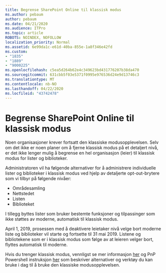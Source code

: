 ```yaml
---
title: Begrense SharePoint Online til klassisk modus
ms.author: pebaum
author: pebaum
ms.date: 04/21/2020
ms.audience: ITPro
ms.topic: article
ROBOTS: NOINDEX, NOFOLLOW
localization_priority: Normal
ms.assetid: 6e99da1c-e61d-40ba-855e-1a8f346e42fd
ms.custom:
- "1835"
- "1889"
- "9000225"
ms.openlocfilehash: c5ea5d264b62e4c349623bd431776207b38da470
ms.sourcegitcommit: 631cbb5f03e5371f0995e976536d24e9d13746c3
ms.translationtype: MT
ms.contentlocale: nb-NO
ms.lasthandoff: 04/22/2020
ms.locfileid: "43742478"
---
```

# <a name="restrict-sharepoint-online-to-classic-mode"></a>Begrense SharePoint Online til klassisk modus

Noen organisasjoner krever fortsatt den klassiske modusopplevelsen. Selv om det ikke er noen planer om å fjerne klassisk modus på et detaljert nivå, er det ikke lenger mulig å begrense en hel organisasjon (leier) til klassisk modus for lister og biblioteker.

Administratoren vil ha følgende alternativer for å administrere individuelle lister og biblioteker i klassisk modus ved hjelp av detaljerte opt-out-brytere som vi tilbyr på følgende nivåer:

- Områdesamling
- Nettstedet
- Listen
- Biblioteket

I tillegg byttes lister som bruker bestemte funksjoner og tilpassinger som ikke støttes av moderne, automatisk til klassisk modus.

April 1, 2019, prosessen med å deaktivere leietaker nivå velge bort moderne liste og biblioteker vil starte og fortsette til 31 mai 2019.  Listene og bibliotekene som er i klassisk modus som følge av at leieren velger bort, flyttes automatisk til moderne.

Hvis du trenger klassisk modus, vennligst se mer informasjon [her](https://techcommunity.microsoft.com/t5/Microsoft-SharePoint-Blog/Delivering-SharePoint-modern-experiences/ba-p/315023) og PnP Powershell instruksjon [her](https://docs.microsoft.com/sharepoint/dev/transform/modernize-userinterface-lists-and-libraries-optout) som beskriver alternativer og verktøy du kan bruke i dag til å bruke den klassiske modusopplevelsen.
